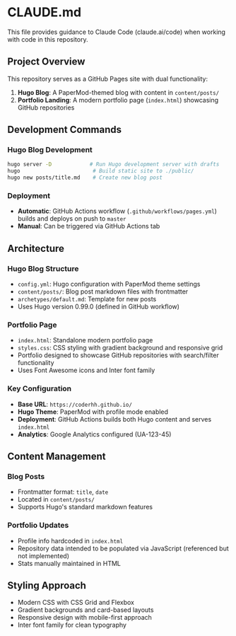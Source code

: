 # CLAUDE.md

This file provides guidance to Claude Code (claude.ai/code) when working with code in this repository.

## Project Overview

This repository serves as a GitHub Pages site with dual functionality:
1. **Hugo Blog**: A PaperMod-themed blog with content in `content/posts/`
2. **Portfolio Landing**: A modern portfolio page (`index.html`) showcasing GitHub repositories

## Development Commands

### Hugo Blog Development
```bash
hugo server -D            # Run Hugo development server with drafts
hugo                       # Build static site to ./public/
hugo new posts/title.md    # Create new blog post
```

### Deployment
- **Automatic**: GitHub Actions workflow (`.github/workflows/pages.yml`) builds and deploys on push to `master`
- **Manual**: Can be triggered via GitHub Actions tab

## Architecture

### Hugo Blog Structure
- `config.yml`: Hugo configuration with PaperMod theme settings
- `content/posts/`: Blog post markdown files with frontmatter
- `archetypes/default.md`: Template for new posts
- Uses Hugo version 0.99.0 (defined in GitHub workflow)

### Portfolio Page
- `index.html`: Standalone modern portfolio page
- `styles.css`: CSS styling with gradient background and responsive grid
- Portfolio designed to showcase GitHub repositories with search/filter functionality
- Uses Font Awesome icons and Inter font family

### Key Configuration
- **Base URL**: `https://coderhh.github.io/`
- **Hugo Theme**: PaperMod with profile mode enabled
- **Deployment**: GitHub Actions builds both Hugo content and serves `index.html`
- **Analytics**: Google Analytics configured (UA-123-45)

## Content Management

### Blog Posts
- Frontmatter format: `title`, `date`
- Located in `content/posts/`
- Supports Hugo's standard markdown features

### Portfolio Updates
- Profile info hardcoded in `index.html`
- Repository data intended to be populated via JavaScript (referenced but not implemented)
- Stats manually maintained in HTML

## Styling Approach
- Modern CSS with CSS Grid and Flexbox
- Gradient backgrounds and card-based layouts
- Responsive design with mobile-first approach
- Inter font family for clean typography